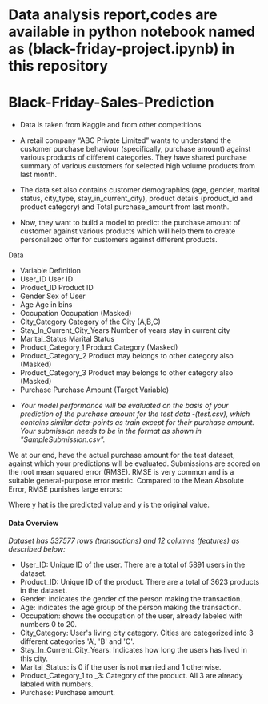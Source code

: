 
# Data analysis report,codes are available in python notebook named as (black-friday-project.ipynb) in this repository

# Black-Friday-Sales-Prediction


 - Data is taken from Kaggle and from other competitions

 - A retail company “ABC Private Limited” wants to understand the customer purchase behaviour (specifically, purchase amount) against various products of different categories. They have shared purchase summary of various customers for selected high volume products from last month.
 - The data set also contains customer demographics (age, gender, marital status, city_type, stay_in_current_city), product details (product_id and product category) and Total purchase_amount from last month.
 - Now, they want to build a model to predict the purchase amount of customer against various products which will help them to create personalized offer for customers against different products.



Data
- Variable                  Definition
- User_ID	                User ID
- Product_ID                Product ID
- Gender	                Sex of User
- Age	                    Age in bins
- Occupation	            Occupation (Masked)
- City_Category	            Category of the City (A,B,C)
- Stay_In_Current_City_Years	Number of years stay in current city
- Marital_Status	        Marital Status
- Product_Category_1	    Product Category (Masked)
- Product_Category_2	    Product may belongs to other category also (Masked)
- Product_Category_3	    Product may belongs to other category also (Masked)
- Purchase	Purchase Amount (Target Variable)
 * *Your model performance will be evaluated on the basis of your prediction of the purchase amount for the test data -(test.csv), which contains similar data-points as train except for their purchase amount. Your submission needs to be in the format as shown in "SampleSubmission.csv".*

We at our end, have the actual purchase amount for the test dataset, against which your predictions will be evaluated. Submissions are scored on the root mean squared error (RMSE). RMSE is very common and is a suitable general-purpose error metric. Compared to the Mean Absolute Error, RMSE punishes large errors:


 Where y hat is the predicted value and y is the original value.


#### Data Overview
 *Dataset has 537577 rows (transactions) and 12 columns (features) as described below:*

 - User_ID: Unique ID of the user. There are a total of 5891 users in the dataset.
 - Product_ID: Unique ID of the product. There are a total of 3623 products in the dataset.
 - Gender: indicates the gender of the person making the transaction.
 - Age: indicates the age group of the person making the transaction.
 - Occupation: shows the occupation of the user, already labeled with numbers 0 to 20.
 - City_Category: User's living city category. Cities are categorized into 3 different categories 'A', 'B' and 'C'.
 - Stay_In_Current_City_Years: Indicates how long the users has lived in this city.
 - Marital_Status: is 0 if the user is not married and 1 otherwise.
 - Product_Category_1 to _3: Category of the product. All 3 are already labaled with numbers.
 - Purchase: Purchase amount.



